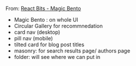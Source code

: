 From: [React Bits - Magic Bento](https://reactbits.dev/)

- Magic Bento : on whole UI
- Circular Gallery for recommnedation
- card nav (desktop)
- pill nav (mobile)
- tilted card for blog post titles
- masonry: for search results page/ authors page
- folder: will see where we can put in


